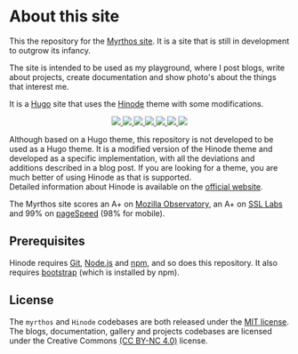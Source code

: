 # About this site

This the repository for the [Myrthos site](https://myrthos.net). It is a site that is still in development to outgrow its infancy.

The site is intended to be used as my playground, where I post blogs, write about projects, create documentation and show photo's about the things that interest me.

It is a [Hugo][hugo] site that uses the [Hinode][repository] theme with some modifications.

<!-- Badges -->
<p align="center">
    <a href="https://gohugo.io" alt="Hugo website">
        <img src="https://img.shields.io/badge/generator-hugo-brightgreen">
    </a>
    <a href="https://gethinode.com" alt="Hinode theme">
        <img src="https://img.shields.io/badge/theme-hinode-blue">
    </a>
    <a href="https://stats.uptimerobot.com/8yg4PiOXlQ" alt="UptimeRobot Status">
        <img src="https://img.shields.io/uptimerobot/status/m794949079-97ae91d35b05b4d81325dada">
    <!-- </a>
    <a href="https://github.com/myrthos/myrthos-site/releases" alt="Last commit">
        <img src="https://img.shields.io/github/v/release/myrthos/myrthos-site">
    </a>
    <a href="https://github.com/myrthos/myrthos-site/releases" alt="Last commit">
        <img src="https://img.shields.io/github/release-date/myrthos/myrthos-site">
    </a> -->
    <a href="https://github.com/myrthos/myrthos-site/commits/main" alt="Last commit">
        <img src="https://img.shields.io/github/last-commit/myrthos/myrthos-site/main">
    </a>
    <a href="https://github.com/myrthos/myrthos-site/labels/bug" alt="bugs">
        <img src="https://img.shields.io/github/issues/myrthos/myrthos-site/bug">
    </a>
    <a href="https://github.com/myrthos/myrthos-site/pulls" alt="Pulls">
        <img src="https://img.shields.io/github/issues-pr/myrthos/myrthos-site">
    </a>
    <a href="https://github.com/myrthos/myrthos-site/blob/main/LICENSE" alt="License">
        <img src="https://img.shields.io/github/license/myrthos/myrthos-site">
    </a>
</p>

Although based on a Hugo theme, this repository is not developed to be used as a Hugo theme. It is a modified version of the Hinode theme and developed as a specific implementation, with all the deviations and additions described in a blog post. If you are looking for a theme, you are much better of using Hinode as that is supported.  
Detailed information about Hinode is available on the [official website][website].

The Myrthos site scores an A+ on [Mozilla Observatory][observatory], an A+ on [SSL Labs][ssllabs] and 99% on [pageSpeed][pagespeed] (98% for mobile).

## Prerequisites

Hinode requires [Git][git_download], [Node.js][nodejs] and [npm][npm], and so does this repository. It also requires [bootstrap][bootstrap] (which is installed by npm).

## License

The `myrthos` and `Hinode` codebases are both released under the [MIT license][license]. The blogs, documentation, gallery and projects codebases are licensed under the Creative Commons [(CC BY-NC 4.0)][cc-by-nc-4.0] license.

[bootstrap]: https://getbootstrap.com
[cc-by-nc-4.0]: https://creativecommons.org/licenses/by-nc/4.0/
[git_download]: https://git-scm.com
[hugo]: https://gohugo.io
[nodejs]: https://nodejs.org
[npm]: https://www.npmjs.com
[observatory]: https://observatory.mozilla.org/analyze/myrthos.net
[pagespeed]: https://pagespeed.web.dev/report?url=https%3A%2F%2Fmyrthos.net%2F
[ssllabs]: https://www.ssllabs.com/ssltest/analyze.html?d=myrthos.net
[repository]: https://github.com/gethinode/hinode.git
[website]: https://gethinode.com
[license]: https://github.com/myrthos/myrthos-site/blob/main/LICENSE
